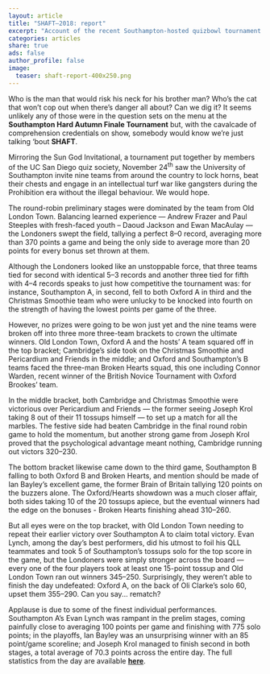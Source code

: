 ```yaml
---
layout: article
title: "SHAFT–2018: report"
excerpt: "Account of the recent Southampton-hosted quizbowl tournament."
categories: articles
share: true
ads: false
author_profile: false
image:
  teaser: shaft-report-400x250.png
---
```


Who is the man that would risk his neck for his brother man? Who’s the cat that won’t cop out when there’s danger all about? Can we dig it? It seems unlikely any of those were in the question sets on the menu at the **Southampton Hard Autumn Finale Tournament** but, with the cavalcade of comprehension credentials on show, somebody would know we’re just talking ‘bout **SHAFT**.

Mirroring the Sun God Invitational, a tournament put together by members of the UC San Diego quiz society, November 24<sup>th</sup> saw the University of Southampton invite nine teams from around the country to lock horns, beat their chests and engage in an intellectual turf war like gangsters during the Prohibition era without the illegal behaviour. We would hope.

The round-robin preliminary stages were dominated by the team from Old London Town. Balancing learned experience — Andrew Frazer and Paul Steeples with fresh-faced youth – Daoud Jackson and Ewan MacAulay — the Londoners swept the field, tallying a perfect 8–0 record, averaging more than 370 points a game and being the only side to average more than 20 points for every bonus set thrown at them.

Although the Londoners looked like an unstoppable force, that three teams tied for second with identical 5–3 records and another three tied for fifth with 4–4 records speaks to just how competitive the tournament was: for instance, Southampton A, in second, fell to both Oxford A in third and the Christmas Smoothie team who were unlucky to be knocked into fourth on the strength of having the lowest points per game of the three. 

However, no prizes were going to be won just yet and the nine teams were broken off into three more three-team brackets to crown the ultimate winners. Old London Town, Oxford A and the hosts’ A team squared off in the top bracket; Cambridge’s side took on the Christmas Smoothie and Pericardium and Friends in the middle; and Oxford and Southampton’s B teams faced the three-man Broken Hearts squad, this one including Connor Warden, recent winner of the British Novice Tournament with Oxford Brookes’ team.

In the middle bracket, both Cambridge and Christmas Smoothie were victorious over Pericardium and Friends — the former seeing Joseph Krol taking 8 out of their 11 tossups himself — to set up a match for all the marbles. The festive side had beaten Cambridge in the final round robin game to hold the momentum, but another strong game from Joseph Krol proved that the psychological advantage meant nothing, Cambridge running out victors 320–230.

The bottom bracket likewise came down to the third game, Southampton B falling to both Oxford B and Broken Hearts, and mention should be made of Ian Bayley’s excellent game, the former Brain of Britain tallying 120 points on the buzzers alone. The Oxford/Hearts showdown was a much closer affair, both sides taking 10 of the 20 tossups apiece, but the eventual winners had the edge on the bonuses - Broken Hearts finishing ahead 310–260.

But all eyes were on the top bracket, with Old London Town needing to repeat their earlier victory over Southampton A to claim total victory. Evan Lynch, among the day’s best performers, did his utmost to foil his QLL teammates and took 5 of Southampton’s tossups solo for the top score in the game, but the Londoners were simply stronger across the board — every one of the four players took at least one 15-point tossup and Old London Town ran out winners 345–250. Surprisingly, they weren’t able to finish the day undefeated: Oxford A, on the back of Oli Clarke’s solo 60, upset them 355–290. Can you say... rematch?

Applause is due to some of the finest individual performances. Southampton A’s Evan Lynch was rampant in the prelim stages, coming painfully close to averaging 100 points per game and finishing with 775 solo points; in the playoffs, Ian Bayley was an unsurprising winner with an 85 point/game scoreline; and Joseph Krol managed to finish second in both stages, a total average of 70.3 points across the entire day. The full statistics from the day are available [**here**](http://hsquizbowl.org/db/tournaments/5451/).
